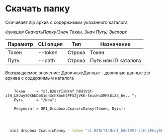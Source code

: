 ﻿---
sidebar_position: 12
---

# Скачать папку
 Скачивает zip архив с содержимым указанного каталога


*Функция СкачатьПапку(Знач Токен, Знач Путь) Экспорт*

  | Параметр | CLI опция | Тип | Назначение |
  |-|-|-|-|
  | Токен | --token | Строка | Токен |
  | Путь | --path | Строка | Путь или ID каталога |

  
  Вовзращаемое значение:   ДвоичныеДанные - двоичные данные zip архива с содержимым каталога

```bsl title="Пример кода"
	
    Токен     = "sl.B2BrYIsNrnf_h8d1VSt-ilH_LEUuySQXhbDb51qh3chXboh4PF5ZjVKK-fmicHuGMHS8iZ3_6e...";
    Путь      = "/New";
    
    Результат = OPI_Dropbox.СкачатьПапку(Токен, Путь);

	
```

```sh title="Пример команд CLI"
    
  oint dropbox СкачатьПапку --token "sl.B2BrYIsNrnf_h8d1VSt-ilH_LEUuySQXhbDb51qh3chXboh4PF5ZjVKK-fmicHuGMHS8iZ3_6e..." --path %path%

```


```json title="Результат"



```
